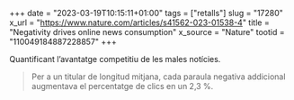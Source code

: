 +++
date = "2023-03-19T10:15:11+01:00"
tags = ["retalls"]
slug = "17280"
x_url = "https://www.nature.com/articles/s41562-023-01538-4"
title = "Negativity drives online news consumption"
x_source = "Nature"
tootid = "110049184887228857"
+++

Quantificant l’avantatge competitiu de les males notícies.

> Per a un titular de longitud mitjana, cada paraula negativa addicional augmentava el percentatge de clics en un 2,3 %.
